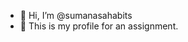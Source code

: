 - 👋 Hi, I’m @sumanasahabits
- 👀 This is my profile for an assignment.

<!---
sumanasahabits/sumanasahabits is a ✨ special ✨ repository because its `README.md` (this file) appears on your GitHub profile.
You can click the Preview link to take a look at your changes.
--->
